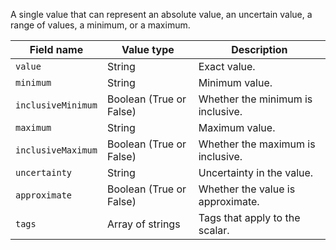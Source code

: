 A single value that can represent an absolute value, an uncertain value, a range of values, a minimum, or a maximum.

Field name | Value type | Description
-----------|------------|------------
`value` | String | Exact value.
`minimum` | String | Minimum value.
`inclusiveMinimum` | Boolean (True or False) | Whether the minimum is inclusive.
`maximum` | String | Maximum value.
`inclusiveMaximum` | Boolean (True or False) | Whether the maximum is inclusive.
`uncertainty` | String | Uncertainty in the value.
`approximate` | Boolean (True or False) | Whether the value is approximate.
`tags` | Array of strings | Tags that apply to the scalar.
